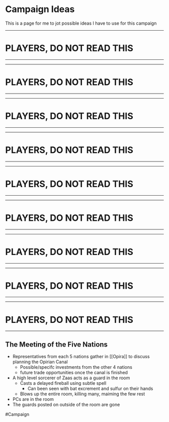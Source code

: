 # Campaign Ideas
This is a page for me to jot possible ideas I have to use for this campaign

---
# PLAYERS, DO NOT READ THIS
---

---
# PLAYERS, DO NOT READ THIS
---

---
# PLAYERS, DO NOT READ THIS
---

---
# PLAYERS, DO NOT READ THIS
---

---
# PLAYERS, DO NOT READ THIS
---

---
# PLAYERS, DO NOT READ THIS
---

---
# PLAYERS, DO NOT READ THIS
---

---
# PLAYERS, DO NOT READ THIS
---

---
# PLAYERS, DO NOT READ THIS
---

## The Meeting of the Five Nations
- Representatives from each 5 nations gather in [[Opira]] to discuss planning the Opirian Canal
	- Possible/specifc investments from the other 4 nations
	- future trade opportunities once the canal is finished 
- A high level sorcerer of Zaas acts as a guard in the room
	- Casts a delayed fireball using subtle spell
		- Can been seen with bat excrement and sulfur on their hands 
	- Blows up the entire room, killing many, maiming the few rest
- PCs are in the room
- The guards posted on outside of the room are gone

#Campaign